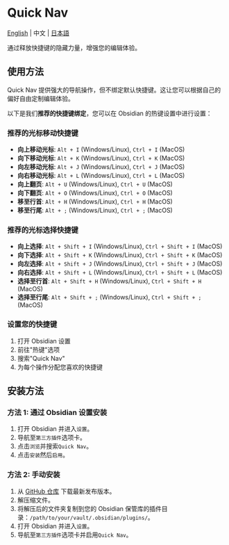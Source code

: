 # Quick Nav

[English](./README.md) | 中文 | [日本語](./README.ja.md)

通过释放快捷键的隐藏力量，增强您的编辑体验。

## 使用方法

Quick Nav 提供强大的导航操作，但不绑定默认快捷键。这让您可以根据自己的偏好自由定制编辑体验。

以下是我们**推荐的快捷键绑定**，您可以在 Obsidian 的热键设置中进行设置：

### 推荐的光标移动快捷键

-   **向上移动光标**: `Alt + I` (Windows/Linux), `Ctrl + I` (MacOS)
-   **向下移动光标**: `Alt + K` (Windows/Linux), `Ctrl + K` (MacOS)
-   **向左移动光标**: `Alt + J` (Windows/Linux), `Ctrl + J` (MacOS)
-   **向右移动光标**: `Alt + L` (Windows/Linux), `Ctrl + L` (MacOS)
-   **向上翻页**: `Alt + U` (Windows/Linux), `Ctrl + U` (MacOS)
-   **向下翻页**: `Alt + O` (Windows/Linux), `Ctrl + O` (MacOS)
-   **移至行首**: `Alt + H` (Windows/Linux), `Ctrl + H` (MacOS)
-   **移至行尾**: `Alt + ;` (Windows/Linux), `Ctrl + ;` (MacOS)

### 推荐的光标选择快捷键

-   **向上选择**: `Alt + Shift + I` (Windows/Linux), `Ctrl + Shift + I` (MacOS)
-   **向下选择**: `Alt + Shift + K` (Windows/Linux), `Ctrl + Shift + K` (MacOS)
-   **向左选择**: `Alt + Shift + J` (Windows/Linux), `Ctrl + Shift + J` (MacOS)
-   **向右选择**: `Alt + Shift + L` (Windows/Linux), `Ctrl + Shift + L` (MacOS)
-   **选择至行首**: `Alt + Shift + H` (Windows/Linux), `Ctrl + Shift + H` (MacOS)
-   **选择至行尾**: `Alt + Shift + ;` (Windows/Linux), `Ctrl + Shift + ;` (MacOS)

### 设置您的快捷键

1. 打开 Obsidian 设置
2. 前往"热键"选项
3. 搜索"Quick Nav"
4. 为每个操作分配您喜欢的快捷键

## 安装方法

### 方法 1: 通过 Obsidian 设置安装

1. 打开 Obsidian 并进入`设置`。
2. 导航至`第三方插件`选项卡。
3. 点击`浏览`并搜索`Quick Nav`。
4. 点击`安装`然后`启用`。

### 方法 2: 手动安装

1. 从 [GitHub 仓库](https://github.com/exoticknight/quick-nav/releases) 下载最新发布版本。
2. 解压缩文件。
3. 将解压后的文件夹复制到您的 Obsidian 保管库的插件目录：`/path/to/your/vault/.obsidian/plugins/`。
4. 打开 Obsidian 并进入`设置`。
5. 导航至`第三方插件`选项卡并启用`Quick Nav`。
